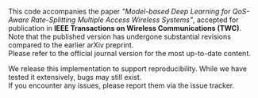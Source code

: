 This code accompanies the paper *"Model-based Deep Learning for QoS-Aware Rate-Splitting Multiple Access Wireless Systems"*, 
accepted for publication in **IEEE Transactions on Wireless Communications (TWC)**.  
Note that the published version has undergone substantial revisions compared to the earlier arXiv preprint.  
Please refer to the official journal version for the most up-to-date content.  

We release this implementation to support reproducibility. While we have tested it extensively, bugs may still exist.  
If you encounter any issues, please report them via the issue tracker.

